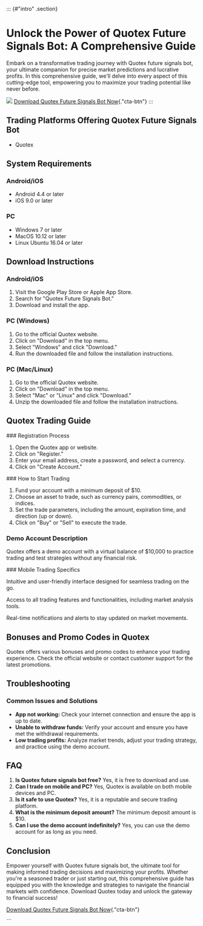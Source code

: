 ::: {#"intro" .section}
# Unlock the Power of Quotex Future Signals Bot: A Comprehensive Guide

Embark on a transformative trading journey with Quotex future signals
bot, your ultimate companion for precise market predictions and
lucrative profits. In this comprehensive guide, we\'ll delve into every
aspect of this cutting-edge tool, empowering you to maximize your
trading potential like never before.

[![](https://static.quotex.io/files/4_en/300_250.jpg)](https://traff.sbs/brokerqxlid)
[Download Quotex Future Signals Bot
Now](\%22https://traff.sbs/brokerqxlid\%22){."cta-btn"}
:::

## Trading Platforms Offering Quotex Future Signals Bot

-   Quotex

## System Requirements

### Android/iOS

-   Android 4.4 or later
-   iOS 9.0 or later

### PC

-   Windows 7 or later
-   MacOS 10.12 or later
-   Linux Ubuntu 16.04 or later

## Download Instructions

### Android/iOS

1.  Visit the Google Play Store or Apple App Store.
2.  Search for "Quotex Future Signals Bot."
3.  Download and install the app.

### PC (Windows)

1.  Go to the official Quotex website.
2.  Click on "Download" in the top menu.
3.  Select "Windows" and click "Download."
4.  Run the downloaded file and follow the installation instructions.

### PC (Mac/Linux)

1.  Go to the official Quotex website.
2.  Click on "Download" in the top menu.
3.  Select "Mac" or "Linux" and click "Download."
4.  Unzip the downloaded file and follow the installation instructions.

## Quotex Trading Guide

\### Registration Process

1.  Open the Quotex app or website.
2.  Click on "Register."
3.  Enter your email address, create a password, and select a currency.
4.  Click on "Create Account."

\### How to Start Trading

1.  Fund your account with a minimum deposit of \$10.
2.  Choose an asset to trade, such as currency pairs, commodities, or
    indices.
3.  Set the trade parameters, including the amount, expiration time, and
    direction (up or down).
4.  Click on "Buy" or "Sell" to execute the trade.

### Demo Account Description

Quotex offers a demo account with a virtual balance of \$10,000 to
practice trading and test strategies without any financial risk.

\### Mobile Trading Specifics

Intuitive and user-friendly interface designed for seamless trading on
the go.

Access to all trading features and functionalities, including market
analysis tools.

Real-time notifications and alerts to stay updated on market movements.

## Bonuses and Promo Codes in Quotex

Quotex offers various bonuses and promo codes to enhance your trading
experience. Check the official website or contact customer support for
the latest promotions.

## Troubleshooting

### Common Issues and Solutions

-   **App not working:** Check your internet connection and ensure the
    app is up to date.
-   **Unable to withdraw funds:** Verify your account and ensure you
    have met the withdrawal requirements.
-   **Low trading profits:** Analyze market trends, adjust your trading
    strategy, and practice using the demo account.

## FAQ

1.  **Is Quotex future signals bot free?** Yes, it is free to download
    and use.
2.  **Can I trade on mobile and PC?** Yes, Quotex is available on both
    mobile devices and PC.
3.  **Is it safe to use Quotex?** Yes, it is a reputable and secure
    trading platform.
4.  **What is the minimum deposit amount?** The minimum deposit amount
    is \$10.
5.  **Can I use the demo account indefinitely?** Yes, you can use the
    demo account for as long as you need.

## Conclusion

Empower yourself with Quotex future signals bot, the ultimate tool for
making informed trading decisions and maximizing your profits. Whether
you\'re a seasoned trader or just starting out, this comprehensive guide
has equipped you with the knowledge and strategies to navigate the
financial markets with confidence. Download Quotex today and unlock the
gateway to financial success!

[Download Quotex Future Signals Bot
Now](\%22https://traff.sbs/brokerqxlid\%22){."cta-btn"}

\`\`\`

